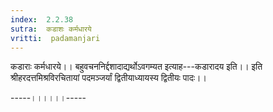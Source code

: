 ```yaml
---
index:  2.2.38
sutra:  कडाशः कर्मधारये
vritti:  padamanjari
---
```


कडाराः कर्मधारये।। बहुवचननिर्द्दशादाद्यर्थोऽवगम्यत इत्याह---कडारादय इति।।
इति श्रीहरदत्तमिश्रविरचितायां पदमञ्जर्यां
   द्वितीयाध्यायस्य द्वितीयः पादः।।

-----।।।।।।-----


